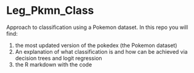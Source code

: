 # Leg_Pkmn_Class
Approach to classification using  a Pokemon dataset. In this repo you will find: 
1) the most updated version of the pokedex (the Pokemon dataset)
2) An explanation of what classification is and how can be achieved via decision trees and logit regression
3) the R markdown with the code
